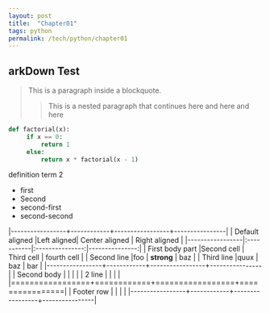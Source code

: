 ```yaml
---
layout: post
title:  "Chapter01"
tags: python
permalink: /tech/python/chapter01
---
```


arkDown Test
------
> This is a paragraph inside
a blockquote.
>
> > This is a nested paragraph
that continues here
> and here
> > and here

~~~~~~~~ python
def factorial(x):
     if x == 0:
         return 1
     else:
         return x * factorial(x - 1)
~~~~~~~~

definition term 2
 * first
 * Second
  * second-first
  * second-second



 |-----------------+------------+-----------------+----------------|
 | Default aligned |Left aligned| Center aligned  | Right aligned  |
 |-----------------|:-----------|:---------------:|---------------:|
 | First body part |Second cell | Third cell      | fourth cell    |
 | Second line     |foo         | **strong**      | baz            |
 | Third line      |quux        | baz             | bar            |
 |-----------------+------------+-----------------+----------------|
 | Second body     |            |                 |                |
 | 2 line          |            |                 |                |
 |=================+============+=================+================|
 | Footer row      |            |                 |                |
 |-----------------+------------+-----------------+----------------|
